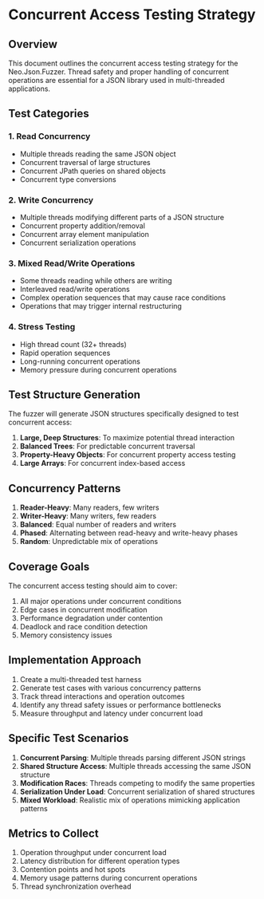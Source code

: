 # Concurrent Access Testing Strategy

## Overview

This document outlines the concurrent access testing strategy for the Neo.Json.Fuzzer. Thread safety and proper handling of concurrent operations are essential for a JSON library used in multi-threaded applications.

## Test Categories

### 1. Read Concurrency

- Multiple threads reading the same JSON object
- Concurrent traversal of large structures
- Concurrent JPath queries on shared objects
- Concurrent type conversions

### 2. Write Concurrency

- Multiple threads modifying different parts of a JSON structure
- Concurrent property addition/removal
- Concurrent array element manipulation
- Concurrent serialization operations

### 3. Mixed Read/Write Operations

- Some threads reading while others are writing
- Interleaved read/write operations
- Complex operation sequences that may cause race conditions
- Operations that may trigger internal restructuring

### 4. Stress Testing

- High thread count (32+ threads)
- Rapid operation sequences
- Long-running concurrent operations
- Memory pressure during concurrent operations

## Test Structure Generation

The fuzzer will generate JSON structures specifically designed to test concurrent access:

1. **Large, Deep Structures**: To maximize potential thread interaction
2. **Balanced Trees**: For predictable concurrent traversal
3. **Property-Heavy Objects**: For concurrent property access testing
4. **Large Arrays**: For concurrent index-based access

## Concurrency Patterns

1. **Reader-Heavy**: Many readers, few writers
2. **Writer-Heavy**: Many writers, few readers
3. **Balanced**: Equal number of readers and writers
4. **Phased**: Alternating between read-heavy and write-heavy phases
5. **Random**: Unpredictable mix of operations

## Coverage Goals

The concurrent access testing should aim to cover:

1. All major operations under concurrent conditions
2. Edge cases in concurrent modification
3. Performance degradation under contention
4. Deadlock and race condition detection
5. Memory consistency issues

## Implementation Approach

1. Create a multi-threaded test harness
2. Generate test cases with various concurrency patterns
3. Track thread interactions and operation outcomes
4. Identify any thread safety issues or performance bottlenecks
5. Measure throughput and latency under concurrent load

## Specific Test Scenarios

1. **Concurrent Parsing**: Multiple threads parsing different JSON strings
2. **Shared Structure Access**: Multiple threads accessing the same JSON structure
3. **Modification Races**: Threads competing to modify the same properties
4. **Serialization Under Load**: Concurrent serialization of shared structures
5. **Mixed Workload**: Realistic mix of operations mimicking application patterns

## Metrics to Collect

1. Operation throughput under concurrent load
2. Latency distribution for different operation types
3. Contention points and hot spots
4. Memory usage patterns during concurrent operations
5. Thread synchronization overhead
